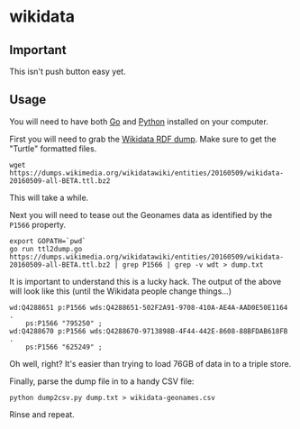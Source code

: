 # wikidata

## Important

This isn't push button easy yet.

## Usage

You will need to have both [Go]() and [Python]() installed on your computer.

First you will need to grab the [Wikidata RDF dump](https://m.wikidata.org/wiki/Wikidata:Database_download). Make sure to get the "Turtle" formatted files.

```
wget https://dumps.wikimedia.org/wikidatawiki/entities/20160509/wikidata-20160509-all-BETA.ttl.bz2
```

This will take a while.

Next you will need to tease out the Geonames data as identified by the `P1566` property.

```
export GOPATH=`pwd`
go run ttl2dump.go https://dumps.wikimedia.org/wikidatawiki/entities/20160509/wikidata-20160509-all-BETA.ttl.bz2 | grep P1566 | grep -v wdt > dump.txt
```

It is important to understand this is a lucky hack. The output of the above will look like this (until the Wikidata people change things...)

```
wd:Q4288651 p:P1566 wds:Q4288651-502F2A91-9708-410A-AE4A-AAD0E50E1164 .
    ps:P1566 "795250" ;
wd:Q4288670 p:P1566 wds:Q4288670-9713898B-4F44-442E-8608-88BFDAB618FB .
    ps:P1566 "625249" ;
```

Oh well, right? It's easier than trying to load 76GB of data in to a triple store.

Finally, parse the dump file in to a handy CSV file:

```
python dump2csv.py dump.txt > wikidata-geonames.csv
```

Rinse and repeat.